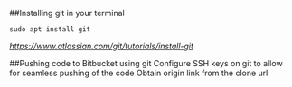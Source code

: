 ##Installing git in your terminal

`sudo apt install git`

*https://www.atlassian.com/git/tutorials/install-git*


##Pushing code to Bitbucket using git
Configure SSH keys on git to allow for seamless pushing of the code
Obtain origin link from the clone url
